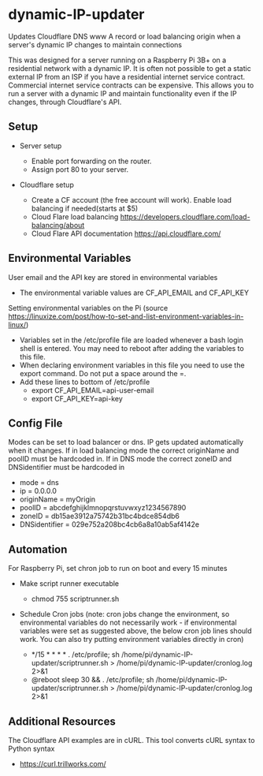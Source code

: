 # dynamic-IP-updater
Updates Cloudflare DNS www A record or load balancing origin when a server's dynamic IP changes to maintain connections

This was designed for a server running on a Raspberry Pi 3B+ on a residential network with a dynamic IP. It is often not possible to get a static external IP from an ISP if you have a residential internet service contract. Commercial internet service contracts can be expensive. This allows you to run a server with a dynamic IP and maintain functionality even if the IP changes, through Cloudflare's API.

## Setup
* Server setup
	* Enable port forwarding on the router.
	* Assign port 80 to your server.

* Cloudflare setup
	* Create a CF account (the free account will work). Enable load balancing if needed(starts at $5)
	* Cloud Flare load balancing https://developers.cloudflare.com/load-balancing/about
	* Cloud Flare API documentation https://api.cloudflare.com/

## Environmental Variables
User email and the API key are stored in environmental variables
* The environmental variable values are CF_API_EMAIL and CF_API_KEY

Setting environmental variables on the Pi (source https://linuxize.com/post/how-to-set-and-list-environment-variables-in-linux/)
* Variables set in the /etc/profile file are loaded whenever a bash login shell is entered. You may need to reboot after adding the variables to this file.
* When declaring environment variables in this file you need to use the export command. Do not put a space around the =.
* Add these lines to bottom of /etc/profile 
	* export CF_API_EMAIL=api-user-email
	* export CF_API_KEY=api-key

## Config File
Modes can be set to load balancer or dns. IP gets updated automatically when it changes. If in load balancing mode the correct originName and poolID must be hardcoded in. If in DNS mode the correct zoneID and DNSidentifier must be hardcoded in
* mode = dns
* ip = 0.0.0.0 
* originName = myOrigin
* poolID = abcdefghijklmnopqrstuvwxyz1234567890
* zoneID = db15ae3912a75742b31bc4bdce854db6
* DNSidentifier = 029e752a208bc4cb6a8a10ab5af4142e

## Automation
For Raspberry Pi, set chron job to run on boot and every 15 minutes
* Make script runner executable
	* chmod 755 scriptrunner.sh
* Schedule Cron jobs (note: cron jobs change the environment, so environmental variables do not necessarily work - if environmental variables were set as suggested above, the below cron job lines should work. You can also try putting environment variables directly in cron)

	* */15 * * * * . /etc/profile; sh /home/pi/dynamic-IP-updater/scriptrunner.sh > /home/pi/dynamic-IP-updater/cronlog.log 2>&1
	* @reboot sleep 30 && . /etc/profile; sh /home/pi/dynamic-IP-updater/scriptrunner.sh > /home/pi/dynamic-IP-updater/cronlog.log 2>&1

## Additional Resources

The Cloudflare API examples are in cURL. This tool converts cURL syntax to Python syntax
* https://curl.trillworks.com/